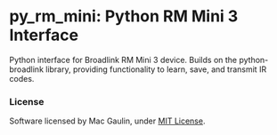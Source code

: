 # py_rm_mini: Python RM Mini 3 Interface

Python interface for Broadlink RM Mini 3 device.
Builds on the python-broadlink library, providing functionality to learn, save, and transmit IR codes.


### License

Software licensed by Mac Gaulin, under [MIT License](LICENSE).
